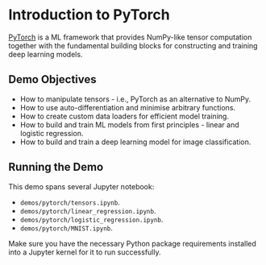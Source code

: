 # Introduction to PyTorch

[PyTorch](https://pytorch.org) is a ML framework that provides NumPy-like tensor computation together with the fundamental building blocks for constructing and training deep learning models.

## Demo Objectives

* How to manipulate tensors - i.e., PyTorch as an alternative to NumPy.
* How to use auto-differentiation and minimise arbitrary functions.
* How to create custom data loaders for efficient model training.
* How to build and train ML models from first principles - linear and logistic regression.
* How to build and train a deep learning model for image classification.

## Running the Demo

This demo spans several Jupyter notebook:

* `demos/pytorch/tensors.ipynb`.
* `demos/pytorch/linear_regression.ipynb`.
* `demos/pytorch/logistic_regression.ipynb`.
* `demos/pytorch/MNIST.ipynb`.

Make sure you have the necessary Python package requirements installed into a Jupyter kernel for it to run successfully.
